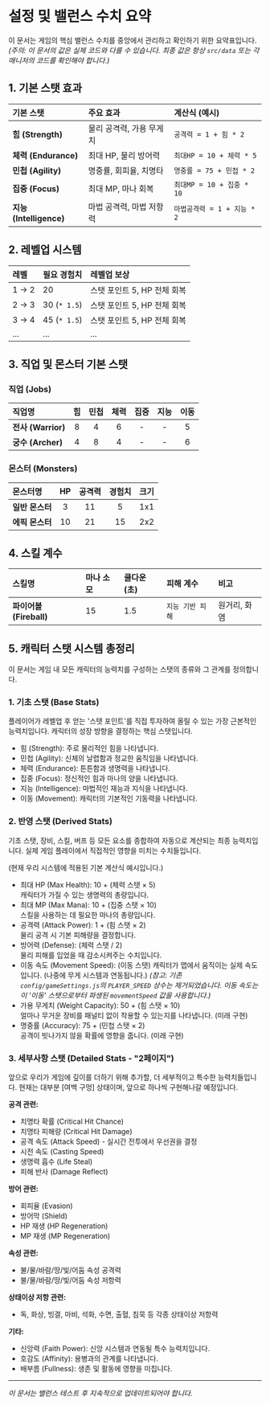 # 설정 및 밸런스 수치 요약

이 문서는 게임의 핵심 밸런스 수치를 중앙에서 관리하고 확인하기 위한 요약표입니다.
*(주의: 이 문서의 값은 실제 코드와 다를 수 있습니다. 최종 값은 항상 `src/data` 또는 각 매니저의 코드를 확인해야 합니다.)*

## 1. 기본 스탯 효과

| 기본 스탯 | 주요 효과 | 계산식 (예시) |
| :--- | :--- | :--- |
| **힘 (Strength)** | 물리 공격력, 가용 무게치 | `공격력 = 1 + 힘 * 2` |
| **체력 (Endurance)**| 최대 HP, 물리 방어력 | `최대HP = 10 + 체력 * 5` |
| **민첩 (Agility)** | 명중률, 회피율, 치명타 | `명중률 = 75 + 민첩 * 2` |
| **집중 (Focus)** | 최대 MP, 마나 회복 | `최대MP = 10 + 집중 * 10` |
| **지능 (Intelligence)** | 마법 공격력, 마법 저항력 | `마법공격력 = 1 + 지능 * 2` |

## 2. 레벨업 시스템

| 레벨 | 필요 경험치 | 레벨업 보상 |
| :--- | :--- | :--- |
| 1 -> 2 | 20 | 스탯 포인트 5, HP 전체 회복 |
| 2 -> 3 | 30 (`* 1.5`) | 스탯 포인트 5, HP 전체 회복 |
| 3 -> 4 | 45 (`* 1.5`) | 스탯 포인트 5, HP 전체 회복 |
| ... | ... | ... |

## 3. 직업 및 몬스터 기본 스탯

### 직업 (Jobs)
| 직업명 | 힘 | 민첩 | 체력 | 집중 | 지능 | 이동 |
| :--- | :--: |:--: |:--: |:--: |:--: |:--: |
| **전사 (Warrior)** | 8 | 4 | 6 | - | - | 5 |
| **궁수 (Archer)** | 4 | 8 | 4 | - | - | 6 |

### 몬스터 (Monsters)
| 몬스터명 | HP | 공격력 | 경험치 | 크기 |
| :--- | :--: |:--: |:--: |:--: |
| **일반 몬스터** | 3 | 11 | 5 | 1x1 |
| **에픽 몬스터** | 10 | 21 | 15 | 2x2 |

## 4. 스킬 계수

| 스킬명 | 마나 소모 | 쿨다운(초) | 피해 계수 | 비고 |
| :--- | :--- | :--- | :--- | :--- |
| **파이어볼 (Fireball)** | 15 | 1.5 | `지능 기반 피해` | 원거리, 화염 |

## 5. 캐릭터 스탯 시스템 총정리

이 문서는 게임 내 모든 캐릭터의 능력치를 구성하는 스탯의 종류와 그 관계를 정의합니다.

### 1. 기초 스탯 (Base Stats)
플레이어가 레벨업 후 얻는 '스탯 포인트'를 직접 투자하여 올릴 수 있는 가장 근본적인 능력치입니다. 캐릭터의 성장 방향을 결정하는 핵심 스탯입니다.

- 힘 (Strength): 주로 물리적인 힘을 나타냅니다.
- 민첩 (Agility): 신체의 날렵함과 정교한 움직임을 나타냅니다.
- 체력 (Endurance): 튼튼함과 생명력을 나타냅니다.
- 집중 (Focus): 정신적인 힘과 마나의 양을 나타냅니다.
- 지능 (Intelligence): 마법적인 재능과 지식을 나타냅니다.
- 이동 (Movement): 캐릭터의 기본적인 기동력을 나타냅니다.

### 2. 반영 스탯 (Derived Stats)
기초 스탯, 장비, 스킬, 버프 등 모든 요소를 종합하여 자동으로 계산되는 최종 능력치입니다. 실제 게임 플레이에서 직접적인 영향을 미치는 수치들입니다.

(현재 우리 시스템에 적용된 기본 계산식 예시입니다.)

- 최대 HP (Max Health): 10 + (체력 스탯 × 5)  
  캐릭터가 가질 수 있는 생명력의 총량입니다.
- 최대 MP (Max Mana): 10 + (집중 스탯 × 10)  
  스킬을 사용하는 데 필요한 마나의 총량입니다.
- 공격력 (Attack Power): 1 + (힘 스탯 × 2)  
  물리 공격 시 기본 피해량을 결정합니다.
- 방어력 (Defense): (체력 스탯 / 2)  
  물리 피해를 입었을 때 감소시켜주는 수치입니다.
- 이동 속도 (Movement Speed): (이동 스탯)
  캐릭터가 맵에서 움직이는 실제 속도입니다. (나중에 무게 시스템과 연동됩니다.)
  *(참고: 기존 `config/gameSettings.js`의 `PLAYER_SPEED` 상수는 제거되었습니다. 이동 속도는 이 '이동' 스탯으로부터 파생된 `movementSpeed` 값을 사용합니다.)*
- 가용 무게치 (Weight Capacity): 50 + (힘 스탯 × 10)  
  얼마나 무거운 장비를 패널티 없이 착용할 수 있는지를 나타냅니다. (미래 구현)
- 명중률 (Accuracy): 75 + (민첩 스탯 × 2)  
  공격이 빗나가지 않을 확률에 영향을 줍니다. (미래 구현)

### 3. 세부사항 스탯 (Detailed Stats - "2페이지")
앞으로 우리가 게임에 깊이를 더하기 위해 추가할, 더 세부적이고 특수한 능력치들입니다. 현재는 대부분 [여백 구멍] 상태이며, 앞으로 하나씩 구현해나갈 예정입니다.

**공격 관련:**
- 치명타 확률 (Critical Hit Chance)
- 치명타 피해량 (Critical Hit Damage)
- 공격 속도 (Attack Speed) - 실시간 전투에서 우선권을 결정
- 시전 속도 (Casting Speed)
- 생명력 흡수 (Life Steal)
- 피해 반사 (Damage Reflect)

**방어 관련:**
- 회피율 (Evasion)
- 방어막 (Shield)
- HP 재생 (HP Regeneration)
- MP 재생 (MP Regeneration)

**속성 관련:**
- 불/물/바람/땅/빛/어둠 속성 공격력
- 불/물/바람/땅/빛/어둠 속성 저항력

**상태이상 저항 관련:**
- 독, 화상, 빙결, 마비, 석화, 수면, 출혈, 침묵 등 각종 상태이상 저항력

**기타:**
- 신앙력 (Faith Power): 신앙 시스템과 연동될 특수 능력치입니다.
- 호감도 (Affinity): 용병과의 관계를 나타냅니다.
- 배부름 (Fullness): 생존 및 활동에 영향을 미칩니다.
---
*이 문서는 밸런스 테스트 후 지속적으로 업데이트되어야 합니다.*
